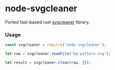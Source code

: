 # node-svgcleaner

Ported fast-based rust [svgcleaner] library.

[svgcleaner]: https://github.com/RazrFalcon/svgcleaner


### Usage

```js
const svgcleaner = require('node-svgcleaner');

let raw = svgcleaner.readFile("bg-pattern.svg");

let result = svgcleaner.clean(raw, {});
```
